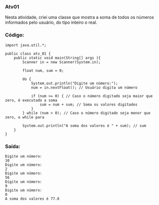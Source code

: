 ### Atv01
Nesta atividade, criei uma classe que mostra a soma de todos os números informados pelo usuário, do tipo inteiro o real.

### Código:
```
import java.util.*;

public class atv_01 {
    public static void main(String[] args ){
        Scanner in = new Scanner(System.in);
        
        float num, sum = 0;
        
        do {
            System.out.println("Digite um número:");
            num = in.nextFloat(); // Usuário digita um número
            
            if (num >= 0) { // Caso o número digitado seja maior que zero, é executado a soma
                sum = num + sum; // Soma os valores digitados
            }
        } while (num > 0); // Caso o número digitado seja menor que zero, o while para
        
        System.out.println("A soma dos valores é " + sum); // sum
    }
}
```

### Saída:
```
Digite um número:
10
Digite um número:
2
Digite um número:
56
Digite um número:
9
Digite um número:
0
A soma dos valores é 77.0
```
